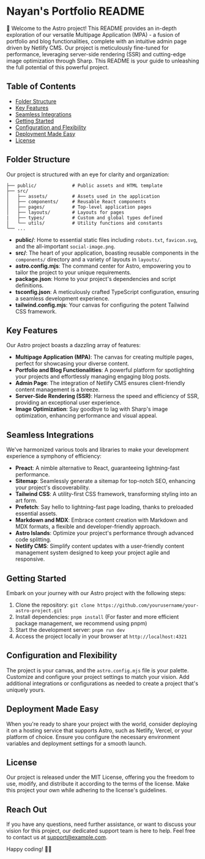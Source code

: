# Nayan's Portfolio README

🚀 Welcome to the Astro project! This README provides an in-depth exploration of our versatile Multipage Application (MPA) - a fusion of portfolio and blog functionalities, complete with an intuitive admin page driven by Netlify CMS. Our project is meticulously fine-tuned for performance, leveraging server-side rendering (SSR) and cutting-edge image optimization through Sharp. This README is your guide to unleashing the full potential of this powerful project.

## Table of Contents

- [Folder Structure](#folder-structure)
- [Key Features](#key-features)
- [Seamless Integrations](#seamless-integrations)
- [Getting Started](#getting-started)
- [Configuration and Flexibility](#configuration-and-flexibility)
- [Deployment Made Easy](#deployment-made-easy)
- [License](#license)

## Folder Structure

Our project is structured with an eye for clarity and organization:

```
├── public/             # Public assets and HTML template
├── src/
│   ├── assets/         # Assets used in the application
│   ├── components/     # Reusable React components
│   ├── pages/          # Top-level application pages
│   ├── layouts/        # Layouts for pages
|   ├── types/          # Custom and global types defined
│   └── utils/          # Utility functions and constants
└── ...
```

- **public/**: Home to essential static files including `robots.txt`, `favicon.svg`, and the all-important `social-image.png`.
- **src/**: The heart of your application, boasting reusable components in the `components/` directory and a variety of layouts in `layouts/`.
- **astro.config.mjs**: The command center for Astro, empowering you to tailor the project to your unique requirements.
- **package.json**: Home to your project's dependencies and script definitions.
- **tsconfig.json**: A meticulously crafted TypeScript configuration, ensuring a seamless development experience.
- **tailwind.config.mjs**: Your canvas for configuring the potent Tailwind CSS framework.

## Key Features

Our Astro project boasts a dazzling array of features:

- **Multipage Application (MPA)**: The canvas for creating multiple pages, perfect for showcasing your diverse content.
- **Portfolio and Blog Functionalities**: A powerful platform for spotlighting your projects and effortlessly managing engaging blog posts.
- **Admin Page**: The integration of Netlify CMS ensures client-friendly content management is a breeze.
- **Server-Side Rendering (SSR)**: Harness the speed and efficiency of SSR, providing an exceptional user experience.
- **Image Optimization**: Say goodbye to lag with Sharp's image optimization, enhancing performance and visual appeal.

## Seamless Integrations

We've harmonized various tools and libraries to make your development experience a symphony of efficiency:

- **Preact**: A nimble alternative to React, guaranteeing lightning-fast performance.
- **Sitemap**: Seamlessly generate a sitemap for top-notch SEO, enhancing your project's discoverability.
- **Tailwind CSS**: A utility-first CSS framework, transforming styling into an art form.
- **Prefetch**: Say hello to lightning-fast page loading, thanks to preloaded essential assets.
- **Markdown and MDX**: Embrace content creation with Markdown and MDX formats, a flexible and developer-friendly approach.
- **Astro Islands**: Optimize your project's performance through advanced code splitting.
- **Netlify CMS**: Simplify content updates with a user-friendly content management system designed to keep your project agile and responsive.

## Getting Started

Embark on your journey with our Astro project with the following steps:

1. Clone the repository: `git clone https://github.com/yourusername/your-astro-project.git`
2. Install dependencies: `pnpm install` (For faster and more efficient package management, we recommend using pnpm)
3. Start the development server: `pnpm run dev`
4. Access the project locally in your browser at `http://localhost:4321`

## Configuration and Flexibility

The project is your canvas, and the `astro.config.mjs` file is your palette. Customize and configure your project settings to match your vision. Add additional integrations or configurations as needed to create a project that's uniquely yours.

## Deployment Made Easy

When you're ready to share your project with the world, consider deploying it on a hosting service that supports Astro, such as Netlify, Vercel, or your platform of choice. Ensure you configure the necessary environment variables and deployment settings for a smooth launch.

## License

Our project is released under the MIT License, offering you the freedom to use, modify, and distribute it according to the terms of the license. Make this project your own while adhering to the license's guidelines.

## Reach Out

If you have any questions, need further assistance, or want to discuss your vision for this project, our dedicated support team is here to help. Feel free to contact us at support@example.com.

Happy coding! 🌌✨
